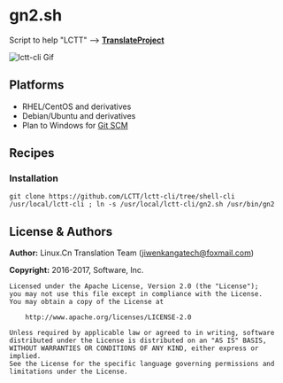 # gn2.sh

Script to help "LCTT" -->  **[TranslateProject](https://github.com/LCTT/TranslateProject)**

![lctt-cli Gif](https://raw.githubusercontent.com/LCTT/lctt-cli/shell-cli/others/images/lctt-cli.gif)

## Platforms

- RHEL/CentOS and derivatives
- Debian/Ubuntu and derivatives
- Plan to Windows for [Git SCM](https://git-for-windows.github.io/)

## Recipes
### Installation

```
git clone https://github.com/LCTT/lctt-cli/tree/shell-cli /usr/local/lctt-cli ; ln -s /usr/local/lctt-cli/gn2.sh /usr/bin/gn2
```

## License & Authors

**Author:** Linux.Cn Translation Team ([jiwenkangatech@foxmail.com](mailto:jiwenkangatech@foxmail.com))

**Copyright:** 2016-2017,  Software, Inc.

```
Licensed under the Apache License, Version 2.0 (the "License");
you may not use this file except in compliance with the License.
You may obtain a copy of the License at

    http://www.apache.org/licenses/LICENSE-2.0

Unless required by applicable law or agreed to in writing, software
distributed under the License is distributed on an "AS IS" BASIS,
WITHOUT WARRANTIES OR CONDITIONS OF ANY KIND, either express or implied.
See the License for the specific language governing permissions and
limitations under the License.
```
